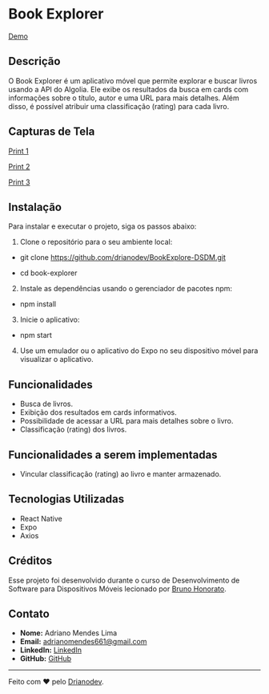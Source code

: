 # Book Explorer

[Demo](./img/Screen_Recording_20230718_155556_Expo%20Go.gif)

## Descrição

O Book Explorer é um aplicativo móvel que permite explorar e buscar livros usando a API do Algolia. Ele exibe os resultados da busca em cards com informações sobre o título, autor e uma URL para mais detalhes. Além disso, é possível atribuir uma classificação (rating) para cada livro.

## Capturas de Tela

[Print 1](./img/Screenshot_20230718_154851_Expo%20Go.jpg)

[Print 2](./img/Screenshot_20230718_154857_Expo%20Go.jpg)

[Print 3](./img/Screenshot_20230718_154907_Expo%20Go.jpg)

## Instalação

Para instalar e executar o projeto, siga os passos abaixo:

1. Clone o repositório para o seu ambiente local:

- git clone https://github.com/drianodev/BookExplore-DSDM.git
  
- cd book-explorer

2. Instale as dependências usando o gerenciador de pacotes npm:

- npm install

3. Inicie o aplicativo:

- npm start

4. Use um emulador ou o aplicativo do Expo no seu dispositivo móvel para visualizar o aplicativo.

## Funcionalidades

- Busca de livros.
- Exibição dos resultados em cards informativos.
- Possibilidade de acessar a URL para mais detalhes sobre o livro.
- Classificação (rating) dos livros.

## Funcionalidades a serem implementadas

- Vincular classificação (rating) ao livro e manter armazenado.

## Tecnologias Utilizadas

- React Native
- Expo
- Axios

## Créditos

Esse projeto foi desenvolvido durante o curso de Desenvolvimento de Software para Dispositivos Móveis lecionado por [Bruno Honorato](https://www.linkedin.com/in/bruno-honorato-3abb01180/).

## Contato

- **Nome:** Adriano Mendes Lima
- **Email:** adrianomendes661@gmail.com
- **LinkedIn:** [LinkedIn]((https://www.linkedin.com/in/drianodev/))
- **GitHub:** [GitHub](https://github.com/drianodev)

---
Feito com ❤️ pelo [Drianodev](https://github.com/drianodev).
